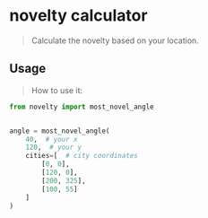 # novelty calculator
> Calculate the novelty based on your location.

## Usage
> How to use it:
```python
from novelty import most_novel_angle


angle = most_novel_angle(
    40,  # your x
    120,  # your y
    cities=[  # city coordinates
        [0, 0],
        [120, 0],
        [200, 325],
        [100, 55]
    ]
)
```
